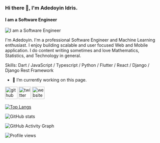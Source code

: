### Hi there 👋, I'm Adedoyin Idris.
#### I am a Software Engineer
![I am a Software Engineer](https://arturssmirnovs.github.io/github-profile-readme-generator/images/banner.png)

I'm Adedoyin. I'm a professional Software Engineer and Machine Learning enthusiast. I enjoy building scalable and user focused Web and Mobile application. I do content writing sometimes and love Mathematics, Statistics, and Technology in general.

Skills: Dart / JavaScript / Typescript / Python / Flutter / React / Django / Django Rest Framework

- 🔭 I’m currently working on this page. 


[<img src='https://cdn.jsdelivr.net/npm/simple-icons@3.0.1/icons/github.svg' alt='github' height='40'>](https://github.com/DevAdedoyin)  [<img src='https://cdn.jsdelivr.net/npm/simple-icons@3.0.1/icons/twitter.svg' alt='twitter' height='40'>](https://twitter.com/DreezyBines)  [<img src='https://cdn.jsdelivr.net/npm/simple-icons@3.0.1/icons/icloud.svg' alt='website' height='40'>](https://devadedoyin.com/)  

[![Top Langs](https://github-readme-stats.vercel.app/api/top-langs/?username=DevAdedoyin)](https://github.com/anuraghazra/github-readme-stats)

![GitHub stats](https://github-readme-stats.vercel.app/api?username=DevAdedoyin&show_icons=true)  

![GitHub Activity Graph](https://activity-graph.herokuapp.com/graph?username=DevAdedoyin)  

![Profile views](https://gpvc.arturio.dev/DevAdedoyin)  
